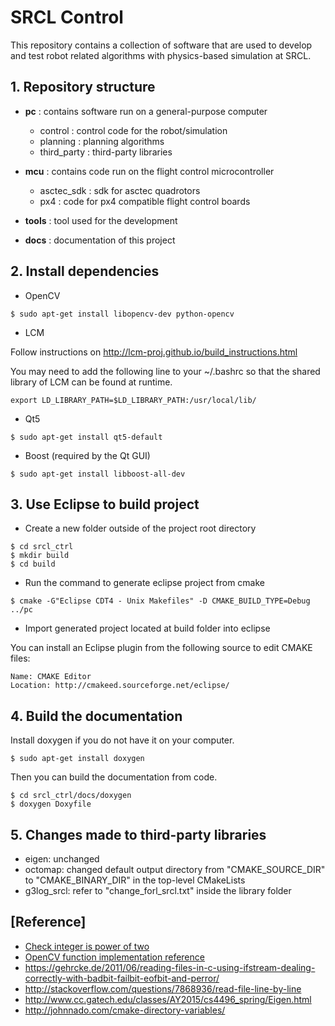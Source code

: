# SRCL Control

This repository contains a collection of software that are used to develop and test robot related algorithms with physics-based simulation at SRCL.

## 1. Repository structure

* **pc** : contains software run on a general-purpose computer
    + control : control code for the robot/simulation
    + planning : planning algorithms
    + third_party : third-party libraries

* **mcu** : contains code run on the flight control microcontroller
    + asctec_sdk : sdk for asctec quadrotors
    + px4 : code for px4 compatible flight control boards

* **tools** : tool used for the development
* **docs** : documentation of this project

## 2. Install dependencies

* OpenCV
```
$ sudo apt-get install libopencv-dev python-opencv
```

* LCM

Follow instructions on http://lcm-proj.github.io/build_instructions.html

You may need to add the following line to your ~/.bashrc so that the shared library of LCM can be found at runtime.

```
export LD_LIBRARY_PATH=$LD_LIBRARY_PATH:/usr/local/lib/
```

* Qt5
```
$ sudo apt-get install qt5-default
```

* Boost (required by the Qt GUI)
```
$ sudo apt-get install libboost-all-dev
```

## 3. Use Eclipse to build project

* Create a new folder outside of the project root directory

```
$ cd srcl_ctrl
$ mkdir build
$ cd build
```
* Run the command to generate eclipse project from cmake

```
$ cmake -G"Eclipse CDT4 - Unix Makefiles" -D CMAKE_BUILD_TYPE=Debug ../pc
```
* Import generated project located at build folder into eclipse

You can install an Eclipse plugin from the following source to edit CMAKE files:

```
Name: CMAKE Editor
Location: http://cmakeed.sourceforge.net/eclipse/
```

## 4. Build the documentation

Install doxygen if you do not have it on your computer.
```
$ sudo apt-get install doxygen
```

Then you can build the documentation from code.

```
$ cd srcl_ctrl/docs/doxygen
$ doxygen Doxyfile
```

## 5. Changes made to third-party libraries

* eigen: unchanged
* octomap: changed default output directory from "CMAKE_SOURCE_DIR" to "CMAKE_BINARY_DIR" in the top-level CMakeLists
* g3log_srcl: refer to "change_forl_srcl.txt" inside the library folder

## [Reference]

* [Check integer is power of two](http://www.exploringbinary.com/ten-ways-to-check-if-an-integer-is-a-power-of-two-in-c/)
* [OpenCV function implementation reference](https://github.com/Itseez/opencv/blob/master/modules/imgproc/src/thresh.cpp#L1192)
* https://gehrcke.de/2011/06/reading-files-in-c-using-ifstream-dealing-correctly-with-badbit-failbit-eofbit-and-perror/
* http://stackoverflow.com/questions/7868936/read-file-line-by-line
* http://www.cc.gatech.edu/classes/AY2015/cs4496_spring/Eigen.html
* http://johnnado.com/cmake-directory-variables/
